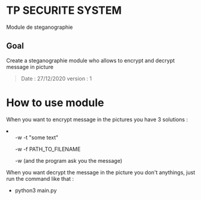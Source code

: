 # TP SECURITE SYSTEM

Module de steganographie

## Goal
Create a steganographie module who allows to encrypt and decrypt message in picture
> Date : 27/12/2020
> version : 1

# How to use module

When you want to encrypt message in the pictures you have 3 solutions :

<li>
        <ul>-w -t "some text"</ul>
        <ul>-w -f PATH_TO_FILENAME</ul>
        <ul>-w (and the program ask you the message)</ul>
</li>

When you want decrypt the message in the picture you don't anythings, just run the command like that :

<ul>
        <li>python3 main.py</li>
</ul>

